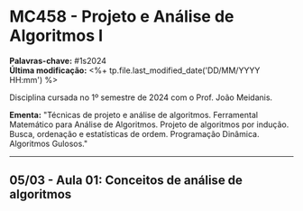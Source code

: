 # MC458 - Projeto e Análise de Algoritmos I

**Palavras-chave:** #1s2024  
**Última modificação:** <%+ tp.file.last_modified_date('DD/MM/YYYY HH:mm') %>  

Disciplina cursada no 1º semestre de 2024 com o Prof. João Meidanis.

**Ementa:** "Técnicas de projeto e análise de algoritmos. Ferramental Matemático para Análise de Algoritmos. Projeto de algoritmos por indução. Busca, ordenação e estatísticas de ordem. Programação Dinâmica. Algoritmos Gulosos."

---

## 05/03 - Aula 01: Conceitos de análise de algoritmos
